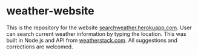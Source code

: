 # weather-website
This is the repository for the website  <a href="searchweather.herokuapp.com" > searchweather.herokuapp.com</a>.
User can search current weather information by typing the location.
This was built in Node.js and API from <a href="weatherstack.com"> weatherstack.com</a>.
All suggestions and corrections are welcomed.
